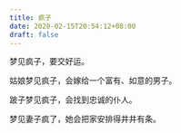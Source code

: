 ```yaml
---
title: 疯子
date: 2020-02-15T20:54:12+08:00
draft: false
---
```


梦见疯子，要交好运。


姑娘梦见疯子，会嫁给一个富有、如意的男子。


跛子梦见疯子，会找到忠诚的仆人。


梦见妻子疯了，她会把家安排得井井有条。
